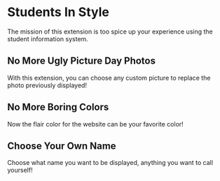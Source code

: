 # **Students In Style**


The mission of this extension is too spice up your experience using the student information system.

## No More Ugly Picture Day Photos

With this extension, you can choose any custom picture to replace the photo previously displayed!

## No More Boring Colors

Now the flair color for the website can be your favorite color!

## Choose Your Own Name

Choose what name you want to be displayed, anything you want to call yourself!